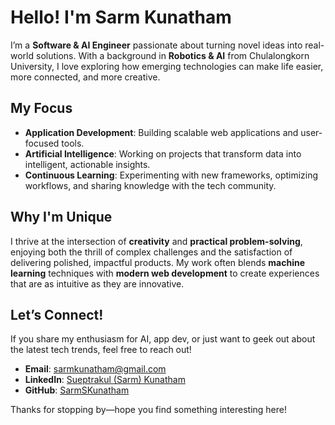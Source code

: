 # Hello! I'm Sarm Kunatham

I’m a **Software & AI Engineer** passionate about turning novel ideas into real-world solutions. With a background in **Robotics & AI** from Chulalongkorn University, I love exploring how emerging technologies can make life easier, more connected, and more creative.

## My Focus
- **Application Development**: Building scalable web applications and user-focused tools.
- **Artificial Intelligence**: Working on projects that transform data into intelligent, actionable insights.
- **Continuous Learning**: Experimenting with new frameworks, optimizing workflows, and sharing knowledge with the tech community.

## Why I'm Unique
I thrive at the intersection of **creativity** and **practical problem-solving**, enjoying both the thrill of complex challenges and the satisfaction of delivering polished, impactful products. My work often blends **machine learning** techniques with **modern web development** to create experiences that are as intuitive as they are innovative.


## Let’s Connect!
If you share my enthusiasm for AI, app dev, or just want to geek out about the latest tech trends, feel free to reach out!

- **Email**: sarmkunatham@gmail.com  
- **LinkedIn**: [Sueptrakul (Sarm) Kunatham](https://www.linkedin.com/in/sueptrakul-kunatham/)  
- **GitHub**: [SarmSKunatham](https://github.com/SarmSKunatham)

Thanks for stopping by—hope you find something interesting here!
